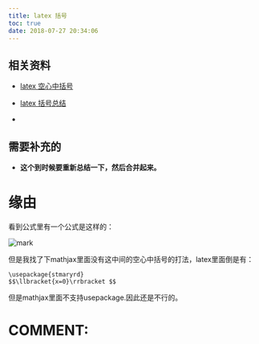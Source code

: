 ```yaml
---
title: latex 括号
toc: true
date: 2018-07-27 20:34:06
---
```

## 相关资料
  * [latex 空心中括号](https://blog.csdn.net/lanchunhui/article/details/51289971)
  * [latex 括号总结](https://blog.csdn.net/han____shuai/article/details/49679335)

  *



## 需要补充的
  * **这个到时候要重新总结一下，然后合并起来。**



# 缘由


看到公式里有一个公式是这样的：


![mark](http://images.iterate.site/blog/image/180727/IA1jmB89lK.png?imageslim)

但是我找了下mathjax里面没有这中间的空心中括号的打法，latex里面倒是有：


    \usepackage{stmaryrd}
    $$\llbracket{x=0}\rrbracket $$


但是mathjax里面不支持usepackage.因此还是不行的。







# COMMENT:
